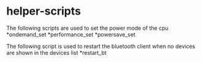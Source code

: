 # helper-scripts

The following scripts are used to set the power mode of the cpu
*ondemand_set
*performance_set
*powersave_set

The following script is used to restart the bluetooth client when no devices are shown in the devices list
*restart_bt
